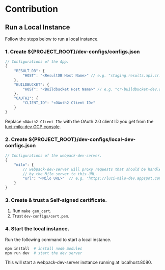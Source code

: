 # Contribution
## Run a Local Instance
Follow the steps below to run a local instance.

### 1. Create ${PROJECT_ROOT}/dev-configs/configs.json
```javascript
// Configurations of the App.
{
    "RESULT_DB": {
        "HOST": "<ResultDB Host Name>" // e.g. "staging.results.api.cr.dev"
    },
    "BUILDBUCKET": {
        "HOST": "<Buildbucket Host Name>" // e.g. "cr-buildbucket-dev.appspot.com"
    },
    "OAUTH2": {
        "CLIENT_ID": "<OAuth2 Client ID>"
    }
}
```
Replace `<OAuth2 Client ID>` with the OAuth 2.0 client ID you get from the [luci-milo-dev GCP console](https://pantheon.corp.google.com/apis/credentials?project=luci-milo-dev).

### 2. Create ${PROJECT_ROOT}/dev-configs/local-dev-configs.json
```javascript
// Configurations of the webpack-dev-server.
{
    "milo": {
        // webpack-dev-server will proxy requests that should be handled
        // by the Milo server to this URL.
        "url": "<Milo URL>"  // e.g. "https://luci-milo-dev.appspot.com"
    }
}
```

### 3. Create & trust a Self-signed certificate.
1. Run `make gen_cert`.
2. Trust `dev-configs/cert.pem`.

### 4. Start the local instance.
Run the following command to start a local instance.
```sh
npm install  # install node modules
npm run dev  # start the dev server
```
This will start a webpack-dev-server instance running at localhost:8080.

